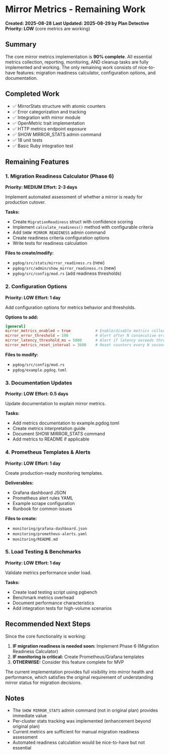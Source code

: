 # Mirror Metrics - Remaining Work

**Created: 2025-08-28**
**Last Updated: 2025-08-29 by Plan Detective**
**Priority: LOW** (core metrics are working)

## Summary
The core mirror metrics implementation is **90% complete**. All essential metrics collection, reporting, monitoring, AND cleanup tasks are fully implemented and working. The only remaining work consists of nice-to-have features: migration readiness calculator, configuration options, and documentation.

## Completed Work
- ✅ MirrorStats structure with atomic counters
- ✅ Error categorization and tracking
- ✅ Integration with mirror module
- ✅ OpenMetric trait implementation
- ✅ HTTP metrics endpoint exposure
- ✅ SHOW MIRROR_STATS admin command
- ✅ 18 unit tests
- ✅ Basic Ruby integration test

## Remaining Features

### 1. Migration Readiness Calculator (Phase 6)
**Priority: MEDIUM**
**Effort: 2-3 days**

Implement automated assessment of whether a mirror is ready for production cutover.

**Tasks:**
- Create `MigrationReadiness` struct with confidence scoring
- Implement `calculate_readiness()` method with configurable criteria
- Add `SHOW MIRROR READINESS` admin command
- Create readiness criteria configuration options
- Write tests for readiness calculation

**Files to create/modify:**
- `pgdog/src/stats/mirror_readiness.rs` (new)
- `pgdog/src/admin/show_mirror_readiness.rs` (new)
- `pgdog/src/config/mod.rs` (add readiness thresholds)

### 2. Configuration Options
**Priority: LOW**
**Effort: 1 day**

Add configuration options for metrics behavior and thresholds.

**Options to add:**
```toml
[general]
mirror_metrics_enabled = true           # Enable/disable metrics collection
mirror_error_threshold = 100            # Alert after N consecutive errors  
mirror_latency_threshold_ms = 5000      # Alert if latency exceeds threshold
mirror_metrics_reset_interval = 3600    # Reset counters every N seconds
```

**Files to modify:**
- `pgdog/src/config/mod.rs`
- `pgdog/example.pgdog.toml`

### 3. Documentation Updates
**Priority: LOW**
**Effort: 0.5 days**

Update documentation to explain mirror metrics.

**Tasks:**
- Add metrics documentation to example.pgdog.toml
- Create metrics interpretation guide
- Document SHOW MIRROR_STATS command
- Add metrics to README if applicable

### 4. Prometheus Templates & Alerts
**Priority: LOW**
**Effort: 1 day**

Create production-ready monitoring templates.

**Deliverables:**
- Grafana dashboard JSON
- Prometheus alert rules YAML
- Example scrape configuration
- Runbook for common issues

**Files to create:**
- `monitoring/grafana-dashboard.json`
- `monitoring/prometheus-alerts.yaml`
- `monitoring/README.md`

### 5. Load Testing & Benchmarks
**Priority: LOW**
**Effort: 1 day**

Validate metrics performance under load.

**Tasks:**
- Create load testing script using pgbench
- Benchmark metrics overhead
- Document performance characteristics
- Add integration tests for high-volume scenarios

## Recommended Next Steps

Since the core functionality is working:

1. **IF migration readiness is needed soon:** Implement Phase 6 (Migration Readiness Calculator)
2. **IF monitoring is critical:** Create Prometheus/Grafana templates
3. **OTHERWISE:** Consider this feature complete for MVP

The current implementation provides full visibility into mirror health and performance, which satisfies the original requirement of understanding mirror status for migration decisions.

## Notes
- The `SHOW MIRROR_STATS` admin command (not in original plan) provides immediate value
- Per-cluster stats tracking was implemented (enhancement beyond original plan)
- Current metrics are sufficient for manual migration readiness assessment
- Automated readiness calculation would be nice-to-have but not essential